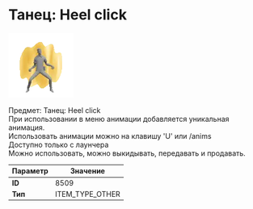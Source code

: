# Танец: Heel click

![Item Image](../img/8509.webp?raw=true)

Предмет: Танец: Heel click<br>При использовании в меню анимации добавляется уникальная анимация.<br>Использовать анимации можно на клавишу 'U' или /anims<br>Доступно только с лаунчера<br>Можно использовать, можно выкидывать, передавать и продавать.


| Параметр | Значение |
|----------|----------|
| **ID** | 8509 |
| **Тип** | ITEM_TYPE_OTHER |

